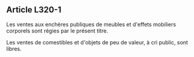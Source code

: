 Article L320-1
----
Les ventes aux enchères publiques de meubles et d'effets mobiliers corporels
sont régies par le présent titre.

Les ventes de comestibles et d'objets de peu de valeur, à cri public, sont
libres.
